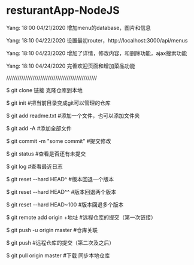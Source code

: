# resturantApp-NodeJS

Yang: 18:00 04/21/2020	增加menu的database，图片和信息

Yang: 18:10 04/22/2020	设置最初router，http://localhost:3000/api/menus

Yang: 18:10 04/23/2020	增加了详情，修改内容，和删除功能，ajax搜索功能

Yang: 18:10 04/24/2020	完善欢迎页面和增加菜品功能














////////////////////////////////////////////////

$ git clone 链接					克隆仓库到本地

$ git init                    #把当前目录变成git可以管理的仓库

$ git add readme.txt          #添加一个文件，也可以添加文件夹

$ git add -A                  #添加全部文件

$ git commit -m "some commit" #提交修改

$ git status                  #查看是否还有未提交

$ git log                     #查看最近日志

$ git reset --hard HEAD^      #版本回退一个版本

$ git reset --hard HEAD^^     #版本回退两个版本

$ git reset --hard HEAD~100   #版本回退多个版本

$ git remote add origin +地址 #远程仓库的提交（第一次链接）

$ git push -u origin master   #仓库关联

$ git push                    #远程仓库的提交（第二次及之后）

$ git pull origin master      #下载 同步本地仓库
